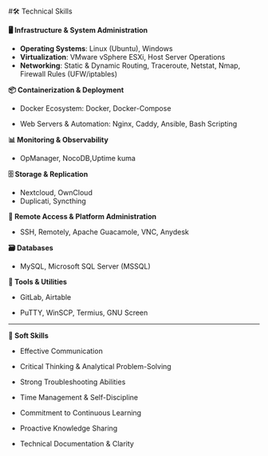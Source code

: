 #🛠️ Technical Skills

**🖥️ Infrastructure & System Administration**

- **Operating Systems**: Linux (Ubuntu), Windows 
- **Virtualization**: VMware vSphere ESXi, Host Server Operations  
- **Networking**:  Static & Dynamic Routing, Traceroute, Netstat, Nmap, Firewall Rules (UFW/iptables)

**📦 Containerization & Deployment**

- Docker Ecosystem: Docker, Docker-Compose

- Web Servers & Automation: Nginx, Caddy, Ansible, Bash Scripting

**📊 Monitoring & Observability**

- OpManager, NocoDB,Uptime kuma

**🗄️ Storage & Replication**

- Nextcloud, OwnCloud
- Duplicati, Syncthing

**🧩 Remote Access & Platform Administration**

- SSH, Remotely, Apache Guacamole, VNC, Anydesk

**🗃️ Databases**

- MySQL, Microsoft SQL Server (MSSQL)

**🧰 Tools & Utilities**

- GitLab, Airtable

- PuTTY, WinSCP, Termius, GNU Screen


-----


**🧠 Soft Skills**

- Effective Communication

- Critical Thinking & Analytical Problem-Solving

- Strong Troubleshooting Abilities

- Time Management & Self-Discipline

- Commitment to Continuous Learning

- Proactive Knowledge Sharing

- Technical Documentation & Clarity